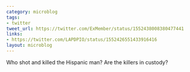 ```yaml
---
category: microblog
tags:
- twitter
tweet_url: https://twitter.com/ExMember/status/1552438008380477441
links:
- https://twitter.com/LAPDPIO/status/1552426551433916416
layout: microblog
---
```

Who shot and killed the Hispanic man? Are the killers in custody?
